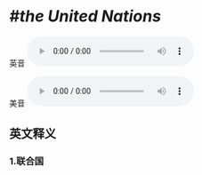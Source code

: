 # ***\#the United Nations*** 
英音
<audio src="./media/the United Nations1_AAC.aac" controls="controls"></audio>

美音
<audio src="./media/the United Nations2_AAC.aac" controls="controls"></audio>



  

英文释义
---
### 1.**联合国**  


